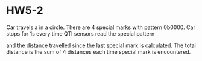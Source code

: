 # HW5-2
Car travels a in a circle. There are 4 special marks with pattern 0b0000. Car stops for 1s every time QTI sensors read the special pattern

and the distance travelled since the last special mark is calculated. The total distance is the sum of 4 distances each time special mark is encountered.
